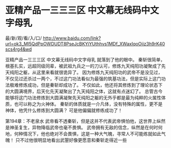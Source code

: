 # 亚精产品一三三三区 中文幕无线码中文字母乳

最/新/观/看/入/口/ http://www.baidu.com/link?url=ok3_Ml5QdPpOWDUDT8PseJcBKYiYUthhvs1MDf_XWaxIqoOiiz3h9rK40scs4rg4&wd


亚精产品一三三三区 中文幕无线码中文字母乳
  就落到了他的眼中。
    秦斩很简单，根基扎实，远超同级同辈，被武祖九兵之一的刀认可，修炼九天纯阳功凝聚成了先天纯阳之躯，从这里来看就很诡异了。
    因为修炼九天纯阳功的武帝不是没见过，不仅见过还杀过一两个，不过这门功法看似为最强的筑基功法，但是实际上这门功法极难修炼成功，但是秦斩却成功了。
    不仅如此，他还将其修炼到了理论状态下的大圆满境界，后天化先天凝聚出了九天纯阳之体，这就有点迷幻了。
    总管古今能够将这门功法修炼到大圆满凝聚先天纯阳之躯的无外乎都是最为纯粹的火属性体质，也可以称之为火神体。
    秦斩的体质就是一介凡体，没有特殊的属性，更不是神体，他凭什么修炼到大圆满？
    可是他偏偏就修练成功了！

第194章：不老泉水
    武帝看不透秦斩，但是这并不代表武帝惧怕他，这世界上纵然是神圣复生，异物降临武帝也毫不畏惧。
    武帝拥有无敌的信念，纵然是在何时何地，何种情况下，他也绝对不会畏惧，这是一种大气魄，寻常人不可能练就如此气魄！
    只不过他很明显地看出武曌好像更愿意和秦斩走得近一些
